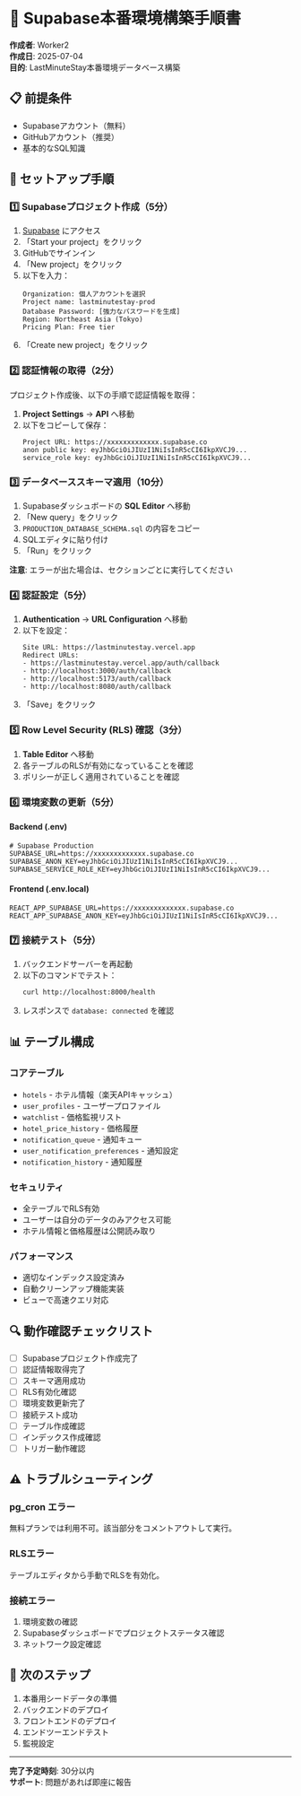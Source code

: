 # 🚀 Supabase本番環境構築手順書

**作成者**: Worker2  
**作成日**: 2025-07-04  
**目的**: LastMinuteStay本番環境データベース構築

## 📋 前提条件
- Supabaseアカウント（無料）
- GitHubアカウント（推奨）
- 基本的なSQL知識

## 🔧 セットアップ手順

### 1️⃣ Supabaseプロジェクト作成（5分）

1. [Supabase](https://supabase.com) にアクセス
2. 「Start your project」をクリック
3. GitHubでサインイン
4. 「New project」をクリック
5. 以下を入力：
   ```
   Organization: 個人アカウントを選択
   Project name: lastminutestay-prod
   Database Password: [強力なパスワードを生成]
   Region: Northeast Asia (Tokyo)
   Pricing Plan: Free tier
   ```
6. 「Create new project」をクリック

### 2️⃣ 認証情報の取得（2分）

プロジェクト作成後、以下の手順で認証情報を取得：

1. **Project Settings** → **API** へ移動
2. 以下をコピーして保存：
   ```
   Project URL: https://xxxxxxxxxxxxx.supabase.co
   anon public key: eyJhbGciOiJIUzI1NiIsInR5cCI6IkpXVCJ9...
   service_role key: eyJhbGciOiJIUzI1NiIsInR5cCI6IkpXVCJ9...
   ```

### 3️⃣ データベーススキーマ適用（10分）

1. Supabaseダッシュボードの **SQL Editor** へ移動
2. 「New query」をクリック
3. `PRODUCTION_DATABASE_SCHEMA.sql` の内容をコピー
4. SQLエディタに貼り付け
5. 「Run」をクリック

**注意**: エラーが出た場合は、セクションごとに実行してください

### 4️⃣ 認証設定（5分）

1. **Authentication** → **URL Configuration** へ移動
2. 以下を設定：
   ```
   Site URL: https://lastminutestay.vercel.app
   Redirect URLs:
   - https://lastminutestay.vercel.app/auth/callback
   - http://localhost:3000/auth/callback
   - http://localhost:5173/auth/callback
   - http://localhost:8080/auth/callback
   ```
3. 「Save」をクリック

### 5️⃣ Row Level Security (RLS) 確認（3分）

1. **Table Editor** へ移動
2. 各テーブルのRLSが有効になっていることを確認
3. ポリシーが正しく適用されていることを確認

### 6️⃣ 環境変数の更新（5分）

#### Backend (.env)
```env
# Supabase Production
SUPABASE_URL=https://xxxxxxxxxxxxx.supabase.co
SUPABASE_ANON_KEY=eyJhbGciOiJIUzI1NiIsInR5cCI6IkpXVCJ9...
SUPABASE_SERVICE_ROLE_KEY=eyJhbGciOiJIUzI1NiIsInR5cCI6IkpXVCJ9...
```

#### Frontend (.env.local)
```env
REACT_APP_SUPABASE_URL=https://xxxxxxxxxxxxx.supabase.co
REACT_APP_SUPABASE_ANON_KEY=eyJhbGciOiJIUzI1NiIsInR5cCI6IkpXVCJ9...
```

### 7️⃣ 接続テスト（5分）

1. バックエンドサーバーを再起動
2. 以下のコマンドでテスト：
   ```bash
   curl http://localhost:8000/health
   ```
3. レスポンスで `database: connected` を確認

## 📊 テーブル構成

### コアテーブル
- `hotels` - ホテル情報（楽天APIキャッシュ）
- `user_profiles` - ユーザープロファイル
- `watchlist` - 価格監視リスト
- `hotel_price_history` - 価格履歴
- `notification_queue` - 通知キュー
- `user_notification_preferences` - 通知設定
- `notification_history` - 通知履歴

### セキュリティ
- 全テーブルでRLS有効
- ユーザーは自分のデータのみアクセス可能
- ホテル情報と価格履歴は公開読み取り

### パフォーマンス
- 適切なインデックス設定済み
- 自動クリーンアップ機能実装
- ビューで高速クエリ対応

## 🔍 動作確認チェックリスト

- [ ] Supabaseプロジェクト作成完了
- [ ] 認証情報取得完了
- [ ] スキーマ適用成功
- [ ] RLS有効化確認
- [ ] 環境変数更新完了
- [ ] 接続テスト成功
- [ ] テーブル作成確認
- [ ] インデックス作成確認
- [ ] トリガー動作確認

## ⚠️ トラブルシューティング

### pg_cron エラー
無料プランでは利用不可。該当部分をコメントアウトして実行。

### RLSエラー
テーブルエディタから手動でRLSを有効化。

### 接続エラー
1. 環境変数の確認
2. Supabaseダッシュボードでプロジェクトステータス確認
3. ネットワーク設定確認

## 📝 次のステップ

1. 本番用シードデータの準備
2. バックエンドのデプロイ
3. フロントエンドのデプロイ
4. エンドツーエンドテスト
5. 監視設定

---
**完了予定時刻**: 30分以内  
**サポート**: 問題があれば即座に報告